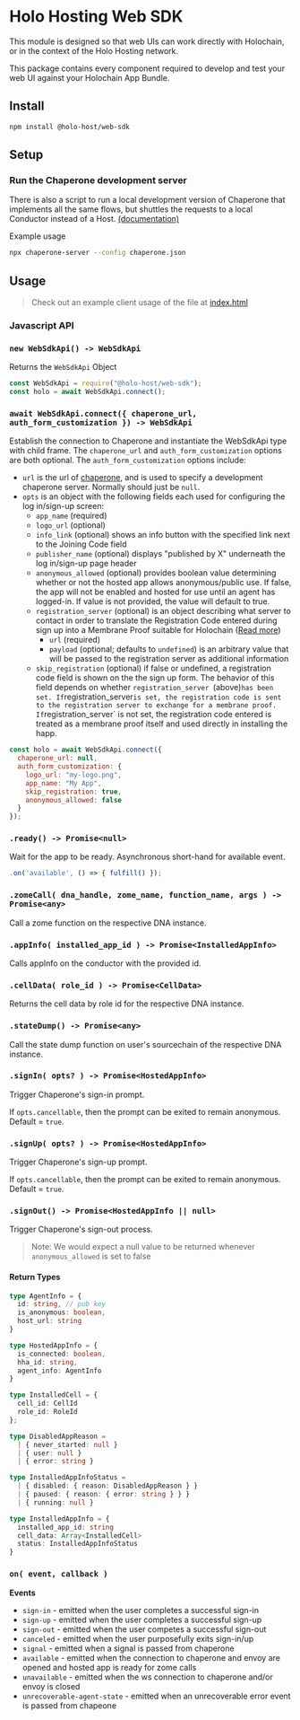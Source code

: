 # Holo Hosting Web SDK

This module is designed so that web UIs can work directly with Holochain, or in the context of the
Holo Hosting network.

This package contains every component required to develop and test your web UI against your
Holochain App Bundle.

## Install

```bash
npm install @holo-host/web-sdk
```

## Setup

### Run the Chaperone development server

There is also a script to run a local development version of Chaperone that implements all the same
flows, but shuttles the requests to a local Conductor instead of a Host. [(documentation)](https://github.com/Holo-Host/chaperone/#npx-chaperone-server---config-configruation)

Example usage

```bash
npx chaperone-server --config chaperone.json
```

## Usage
> Check out an example client usage of the file at [index.html](tests/index.html)

### Javascript API

### `new WebSdkApi() -> WebSdkApi`
Returns the `WebSdkApi` Object

```javascript
const WebSdkApi = require("@holo-host/web-sdk");
const holo = await WebSdkApi.connect();
```

### `await WebSdkApi.connect({ chaperone_url, auth_form_customization }) -> WebSdkApi`
Establish the connection to Chaperone and instantiate the WebSdkApi type with child frame.
The `chaperone_url` and `auth_form_customization` options are both optional.
The `auth_form_customization` options include:
- `url` is the url of [chaperone](https://github.com/Holo-Host/chaperone), and is used to specify a development chaperone server. Normally should just be `null`.
- `opts` is an object with the following fields each used for configuring the log in/sign-up screen:
  - `app_name` (required)
  - `logo_url` (optional)
  - `info_link` (optional) shows an info button with the specified link next to the Joining Code field
  - `publisher_name` (optional) displays "published by X" underneath the log in/sign-up page header
  - `anonymous_allowed` (optional) provides boolean value determining whether or not the hosted app allows anonymous/public use. If false, the app will not be enabled and hosted for use until an agent has logged-in. If value is not provided, the value will default to true.
  - `registration_server` (optional) is an object describing what server to contact in order to translate the Registration Code entered during sign up into a Membrane Proof suitable for Holochain ([Read more](https://github.com/Holo-Host/holo-nixpkgs/tree/develop/overlays/holo-nixpkgs/holo-registration-service))
    - `url` (required)
    - `payload` (optional; defaults to `undefined`) is an arbitrary value that will be passed to the registration server as additional information
  - `skip_registration` (optional) if false or undefined, a registration code field is shown on the the sign up form. The behavior of this field depends on whether `registration_server `(above)` has been set. If `registration_server` is set, the registration code is sent to the registration server to exchange for a membrane proof. If `registration_server` is not set, the registration code entered is treated as a membrane proof itself and used directly in installing the happ.

```javascript
const holo = await WebSdkApi.connect({
  chaperone_url: null,
  auth_form_customization: {
    logo_url: "my-logo.png",
    app_name: "My App",
    skip_registration: true,
    anonymous_allowed: false
  }
});
```

### `.ready() -> Promise<null>`
Wait for the app to be ready.
Asynchronous short-hand for available event.
```javascript
.on('available', () => { fulfill() });
```

### `.zomeCall( dna_handle, zome_name, function_name, args ) -> Promise<any>`

Call a zome function on the respective DNA instance.

### `.appInfo( installed_app_id ) -> Promise<InstalledAppInfo>`

Calls appInfo on the conductor with the provided id.

### `.cellData( role_id ) -> Promise<CellData>`

Returns the cell data by role id for the respective DNA instance.

### `.stateDump() -> Promise<any>`

Call the state dump function on user's sourcechain of the respective DNA instance.

### `.signIn( opts? ) -> Promise<HostedAppInfo>`

Trigger Chaperone's sign-in prompt.

If `opts.cancellable`, then the prompt can be exited to remain anonymous. Default = `true`.

### `.signUp( opts? ) -> Promise<HostedAppInfo>`

Trigger Chaperone's sign-up prompt.

If `opts.cancellable`, then the prompt can be exited to remain anonymous. Default = `true`.

### `.signOut() -> Promise<HostedAppInfo || null>`
Trigger Chaperone's sign-out process.
> Note: We would expect a null value to be returned whenever `anonymous_allowed` is set to false

#### Return Types
```typescript
type AgentInfo = {
  id: string, // pub key
  is_anonymous: boolean,
  host_url: string
}

type HostedAppInfo = {
  is_connected: boolean,
  hha_id: string,
  agent_info: AgentInfo
}

type InstalledCell = {
  cell_id: CellId
  role_id: RoleId
};

type DisabledAppReason =
  | { never_started: null }
  | { user: null }
  | { error: string }

type InstalledAppInfoStatus = 
  | { disabled: { reason: DisabledAppReason } }
  | { paused: { reason: { error: string } } }
  | { running: null }

type InstalledAppInfo = {
  installed_app_id: string
  cell_data: Array<InstalledCell>
  status: InstalledAppInfoStatus
}
```

### `on( event, callback )`
**Events**
- `sign-in` - emitted when the user completes a successful sign-in
- `sign-up` - emitted when the user completes a successful sign-up
- `sign-out` - emitted when the user competes a successful sign-out
- `canceled` - emitted when the user purposefully exits sign-in/up
- `signal` - emitted when a signal is passed from chaperone
- `available` - emitted when the connection to chaperone and envoy are opened and hosted app is ready for zome calls
- `unavailable` - emitted when the ws connection to chaperone and/or envoy is closed
- `unrecoverable-agent-state` - emitted when an unrecoverable error event is passed from chapeone


